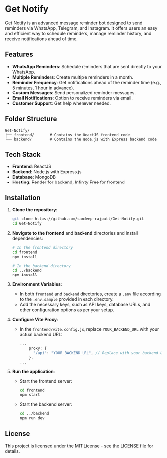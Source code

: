 # Get Notify

Get Notify is an advanced message reminder bot designed to send reminders via WhatsApp, Telegram, and Instagram. It offers users an easy and efficient way to schedule reminders, manage reminder history, and receive notifications ahead of time.

## Features

- **WhatsApp Reminders**: Schedule reminders that are sent directly to your WhatsApp.
- **Multiple Reminders**: Create multiple reminders in a month.
- **Reminder Frequency**: Get notifications ahead of the reminder time (e.g., 5 minutes, 1 hour in advance).
- **Custom Messages**: Send personalized reminder messages.
- **Email Notifications**: Option to receive reminders via email.
- **Customer Support**: Get help whenever needed.

## Folder Structure

```
Get-Notify/
├── frontend/       # Contains the ReactJS frontend code
└── backend/        # Contains the Node.js with Express backend code
```

## Tech Stack

- **Frontend**: ReactJS
- **Backend**: Node.js with Express.js
- **Database**: MongoDB
- **Hosting**: Render for backend, Infinity Free for frontend

## Installation

1. **Clone the repository**:

   ```bash
   git clone https://github.com/sandeep-rajputt/Get-Notify.git
   cd Get-Notify
   ```

2. **Navigate to the frontend** and **backend** directories and install dependencies:

   ```bash
   # In the frontend directory
   cd frontend
   npm install

   # In the backend directory
   cd ../backend
   npm install
   ```

3. **Environment Variables**:

   - In both `frontend` and `backend` directories, create a `.env` file according to the `.env.sample` provided in each directory.
   - Add the necessary keys, such as API keys, database URLs, and other configuration options as per your setup.

4. **Configure Vite Proxy**:

   - In the `frontend/vite.config.js`, replace `YOUR_BACKEND_URL` with your actual backend URL:

     ```javascript
     ...
         proxy: {
           "/api": "YOUR_BACKEND_URL", // Replace with your backend URL
         },
     ...
     ```

5. **Run the application**:

   - Start the frontend server:

     ```bash
     cd frontend
     npm start
     ```

   - Start the backend server:

     ```bash
     cd ../backend
     npm run dev
     ```

## License

This project is licensed under the MIT License - see the LICENSE file for details.
